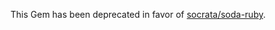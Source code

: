 This Gem has been deprecated in favor of [socrata/soda-ruby](https://github.com/socrata/soda-ruby).
